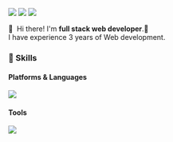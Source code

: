 <p>
  <a href="http://gawoori.net" target="_blank"><img src="https://img.shields.io/badge/Blog-DD0B78?style=flat-square&logo=GitHub%20Sponsors&logoColor=white"/></a>
  <a href="mailto:h7143084090@gmail.com" target="_blank"><img src="https://img.shields.io/badge/h7143084090@gmail.com-EA4335?style=flat-square&logo=Gmail&logoColor=white"/></a>
  <a href="https://www.linkedin.com/in/sang-hyun-han-36919b92/" target="_blank"><img src="https://img.shields.io/badge/SangHyunHan-0A66C2?style=flat-square&logo=Linkedin&logoColor=white"/></a>
  <!-- <a href="https://twitter.com/cowkite" target="_blank"><img src="https://img.shields.io/badge/cowkite-1DA1F2?style=flat-square&logo=Twitter&logoColor=white"/></a> -->
</p>

<p>
  👋&nbsp; Hi there! I'm <b>full stack web developer</b>.🚀<br/>
  I have experience 3 years of Web development.<br/>
</p>

### 💪 Skills

#### Platforms & Languages

<p>
  <!-- <img src="https://img.shields.io/badge/Quarkus-4695EB?style=flat-square&logo=Quarkus&logoColor=white"/> -->
  <img src="https://img.shields.io/badge/React-61DAFB?style=flat-square&logo=React&logoColor=black"/>
  <!-- <img src="https://img.shields.io/badge/ReactNative-61DAFB?style=flat-square&logo=React&logoColor=black"/> -->
  <!-- <img src="https://img.shields.io/badge/Android-3DDC84?style=flat-square&logo=Android&logoColor=white"/> -->
  <!-- <img src="https://img.shields.io/badge/iOS-000000?style=flat-square&logo=iOS&logoColor=white"/> -->
  <!-- <img src="https://img.shields.io/badge/Flutter-02569B?style=flat-square&logo=Flutter&logoColor=white"/> -->
</p>
<p>
  <!-- <img src="https://img.shields.io/badge/Kotlin-0095D5?style=flat-square&logo=Kotlin&logoColor=white"/>  -->
  <!-- <img src="https://img.shields.io/badge/TypeScript-3178C6?style=flat-square&logo=TypeScript&logoColor=white"/> -->
  <!-- <img src="https://img.shields.io/badge/Java-007396?style=flat-square&logo=Java&logoColor=white"/> -->
  <!-- <img src="https://img.shields.io/badge/Swift-FA7343?style=flat-square&logo=Swift&logoColor=white"/> -->
</p>

#### Tools

<p>
  <!-- <img src="https://img.shields.io/badge/ReactiveX-B7178C?style=flat-square&logo=ReactiveX&logoColor=white"/> -->
  <!-- <img src="https://img.shields.io/badge/Firebase-FFCA28?style=flat-square&logo=Firebase&logoColor=black"/> -->
  <!-- <img src="https://img.shields.io/badge/Realm-39477F?style=flat-square&logo=Realm&logoColor=white"/> -->
  <!-- <img src="https://img.shields.io/badge/Bitrise-683D87?style=flat-square&logo=Bitrise&logoColor=white"/> -->
  <img src="https://img.shields.io/badge/Git-F05032?style=flat-square&logo=Git&logoColor=white"/>
</p>
